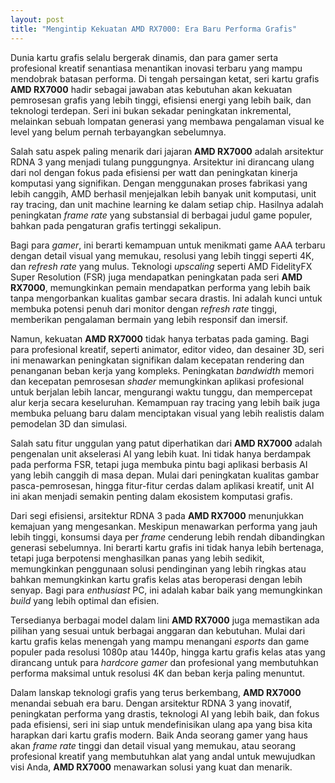 ```yaml
---
layout: post
title: "Mengintip Kekuatan AMD RX7000: Era Baru Performa Grafis"
---
```


Dunia kartu grafis selalu bergerak dinamis, dan para gamer serta profesional kreatif senantiasa menantikan inovasi terbaru yang mampu mendobrak batasan performa. Di tengah persaingan ketat, seri kartu grafis **AMD RX7000** hadir sebagai jawaban atas kebutuhan akan kekuatan pemrosesan grafis yang lebih tinggi, efisiensi energi yang lebih baik, dan teknologi terdepan. Seri ini bukan sekadar peningkatan inkremental, melainkan sebuah lompatan generasi yang membawa pengalaman visual ke level yang belum pernah terbayangkan sebelumnya.

Salah satu aspek paling menarik dari jajaran **AMD RX7000** adalah arsitektur RDNA 3 yang menjadi tulang punggungnya. Arsitektur ini dirancang ulang dari nol dengan fokus pada efisiensi per watt dan peningkatan kinerja komputasi yang signifikan. Dengan menggunakan proses fabrikasi yang lebih canggih, AMD berhasil menjejalkan lebih banyak unit komputasi, unit ray tracing, dan unit machine learning ke dalam setiap chip. Hasilnya adalah peningkatan *frame rate* yang substansial di berbagai judul game populer, bahkan pada pengaturan grafis tertinggi sekalipun.

Bagi para *gamer*, ini berarti kemampuan untuk menikmati game AAA terbaru dengan detail visual yang memukau, resolusi yang lebih tinggi seperti 4K, dan *refresh rate* yang mulus. Teknologi *upscaling* seperti AMD FidelityFX Super Resolution (FSR) juga mendapatkan peningkatan pada seri **AMD RX7000**, memungkinkan pemain mendapatkan performa yang lebih baik tanpa mengorbankan kualitas gambar secara drastis. Ini adalah kunci untuk membuka potensi penuh dari monitor dengan *refresh rate* tinggi, memberikan pengalaman bermain yang lebih responsif dan imersif.

Namun, kekuatan **AMD RX7000** tidak hanya terbatas pada gaming. Bagi para profesional kreatif, seperti animator, editor video, dan desainer 3D, seri ini menawarkan peningkatan signifikan dalam kecepatan rendering dan penanganan beban kerja yang kompleks. Peningkatan *bandwidth* memori dan kecepatan pemrosesan *shader* memungkinkan aplikasi profesional untuk berjalan lebih lancar, mengurangi waktu tunggu, dan mempercepat alur kerja secara keseluruhan. Kemampuan ray tracing yang lebih baik juga membuka peluang baru dalam menciptakan visual yang lebih realistis dalam pemodelan 3D dan simulasi.

Salah satu fitur unggulan yang patut diperhatikan dari **AMD RX7000** adalah pengenalan unit akselerasi AI yang lebih kuat. Ini tidak hanya berdampak pada performa FSR, tetapi juga membuka pintu bagi aplikasi berbasis AI yang lebih canggih di masa depan. Mulai dari peningkatan kualitas gambar pasca-pemrosesan, hingga fitur-fitur cerdas dalam aplikasi kreatif, unit AI ini akan menjadi semakin penting dalam ekosistem komputasi grafis.

Dari segi efisiensi, arsitektur RDNA 3 pada **AMD RX7000** menunjukkan kemajuan yang mengesankan. Meskipun menawarkan performa yang jauh lebih tinggi, konsumsi daya per *frame* cenderung lebih rendah dibandingkan generasi sebelumnya. Ini berarti kartu grafis ini tidak hanya lebih bertenaga, tetapi juga berpotensi menghasilkan panas yang lebih sedikit, memungkinkan penggunaan solusi pendinginan yang lebih ringkas atau bahkan memungkinkan kartu grafis kelas atas beroperasi dengan lebih senyap. Bagi para *enthusiast* PC, ini adalah kabar baik yang memungkinkan *build* yang lebih optimal dan efisien.

Tersedianya berbagai model dalam lini **AMD RX7000** juga memastikan ada pilihan yang sesuai untuk berbagai anggaran dan kebutuhan. Mulai dari kartu grafis kelas menengah yang mampu menangani *esports* dan game populer pada resolusi 1080p atau 1440p, hingga kartu grafis kelas atas yang dirancang untuk para *hardcore gamer* dan profesional yang membutuhkan performa maksimal untuk resolusi 4K dan beban kerja paling menuntut.

Dalam lanskap teknologi grafis yang terus berkembang, **AMD RX7000** menandai sebuah era baru. Dengan arsitektur RDNA 3 yang inovatif, peningkatan performa yang drastis, teknologi AI yang lebih baik, dan fokus pada efisiensi, seri ini siap untuk mendefinisikan ulang apa yang bisa kita harapkan dari kartu grafis modern. Baik Anda seorang gamer yang haus akan *frame rate* tinggi dan detail visual yang memukau, atau seorang profesional kreatif yang membutuhkan alat yang andal untuk mewujudkan visi Anda, **AMD RX7000** menawarkan solusi yang kuat dan menarik.
